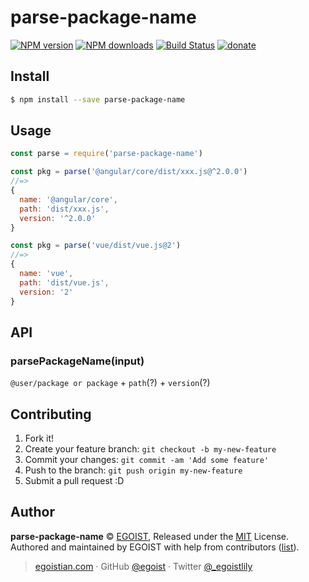 # parse-package-name

[![NPM version](https://img.shields.io/npm/v/parse-package-name.svg?style=flat)](https://npmjs.com/package/parse-package-name) [![NPM downloads](https://img.shields.io/npm/dm/parse-package-name.svg?style=flat)](https://npmjs.com/package/parse-package-name) [![Build Status](https://img.shields.io/circleci/project/egoist/parse-package-name/master.svg?style=flat)](https://circleci.com/gh/egoist/parse-package-name) [![donate](https://img.shields.io/badge/$-donate-ff69b4.svg?maxAge=2592000&style=flat)](https://github.com/egoist/donate)

## Install

```bash
$ npm install --save parse-package-name
```

## Usage

```js
const parse = require('parse-package-name')

const pkg = parse('@angular/core/dist/xxx.js@^2.0.0')
//=>
{
  name: '@angular/core',
  path: 'dist/xxx.js',
  version: '^2.0.0'
}

const pkg = parse('vue/dist/vue.js@2')
//=>
{
  name: 'vue',
  path: 'dist/vue.js',
  version: '2'
}
```

## API

### parsePackageName(input)

`@user/package or package` + `path`(?) + `version`(?)

## Contributing

1. Fork it!
2. Create your feature branch: `git checkout -b my-new-feature`
3. Commit your changes: `git commit -am 'Add some feature'`
4. Push to the branch: `git push origin my-new-feature`
5. Submit a pull request :D

## Author

**parse-package-name** © [EGOIST](https://github.com/egoist), Released under the [MIT](https://egoist.mit-license.org/) License.<br>
Authored and maintained by EGOIST with help from contributors ([list](https://github.com/egoist/parse-package-name/contributors)).

> [egoistian.com](https://egoistian.com) · GitHub [@egoist](https://github.com/egoist) · Twitter [@_egoistlily](https://twitter.com/_egoistlily)
